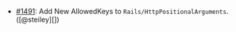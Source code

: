 * [#1491](https://github.com/rubocop/rubocop-rails/pull/1491): Add New AllowedKeys to `Rails/HttpPositionalArguments`. ([@steiley][])
